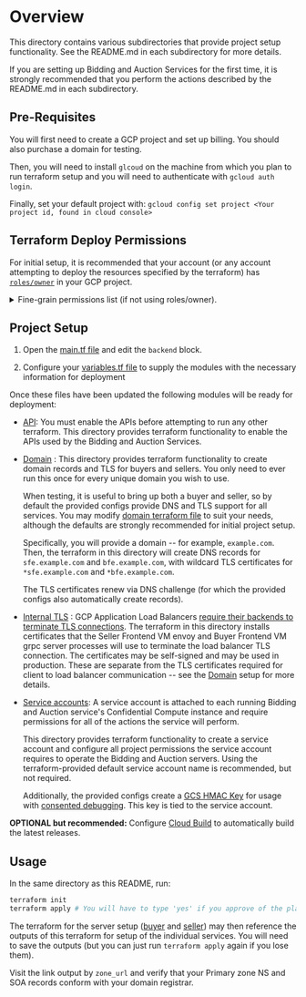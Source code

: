 # Overview

This directory contains various subdirectories that provide project setup functionality. See the
README.md in each subdirectory for more details.

If you are setting up Bidding and Auction Services for the first time, it is strongly recommended
that you perform the actions described by the README.md in each subdirectory.

## Pre-Requisites

You will first need to create a GCP project and set up billing. You should also purchase a domain
for testing.

Then, you will need to install `glcoud` on the machine from which you plan to run terraform setup
and you will need to authenticate with `gcloud auth login`.

Finally, set your default project with:
`gcloud config set project <Your project id, found in cloud console>`

## Terraform Deploy Permissions

For initial setup, it is recommended that your account (or any account attempting to deploy the
resources specified by the terraform) has
[`roles/owner`](https://cloud.google.com/iam/docs/roles-overview) in your GCP project.

<!-- markdownlint-disable -->
<details>
<summary>Fine-grain permissions list (if not using roles/owner).</summary>

```bash
appengine.applications.get
appengine.instances.enableDebug
artifactregistry.files.download
artifactregistry.files.list
artifactregistry.locations.list
artifactregistry.packages.delete
artifactregistry.packages.list
artifactregistry.projectsettings.get
artifactregistry.projectsettings.update
artifactregistry.repositories.create
artifactregistry.repositories.delete
artifactregistry.repositories.get
artifactregistry.repositories.list
artifactregistry.repositories.listEffectiveTags
artifactregistry.repositories.update
artifactregistry.repositories.uploadArtifacts
artifactregistry.tags.create
artifactregistry.tags.delete
artifactregistry.tags.list
artifactregistry.tags.update
artifactregistry.versions.delete
artifactregistry.versions.get
artifactregistry.versions.list
backupdr.backupPlanAssociations.list
backupdr.operations.list
billing.resourceCosts.get
cloudasset.assets.searchAllResources
cloudbuild.builds.editor
cloudnotifications.activities.list
cloudprivatecatalogproducer.products.create
commerceorggovernance.services.get
commerceorggovernance.services.list
commerceorggovernance.services.request
compute.acceleratorTypes.list
compute.addresses.list
compute.autoscalers.create
compute.autoscalers.delete
compute.autoscalers.get
compute.autoscalers.list
compute.backendServices.create
compute.backendServices.delete
compute.backendServices.get
compute.backendServices.list
compute.backendServices.use
compute.disks.create
compute.disks.get
compute.disks.list
compute.diskTypes.list
compute.firewalls.create
compute.firewalls.delete
compute.firewalls.get
compute.firewalls.list
compute.globalAddresses.create
compute.globalAddresses.delete
compute.globalAddresses.get
compute.globalAddresses.use
compute.globalForwardingRules.create
compute.globalForwardingRules.delete
compute.globalForwardingRules.get
compute.globalForwardingRules.setLabels
compute.globalOperations.get
compute.healthChecks.create
compute.healthChecks.delete
compute.healthChecks.get
compute.healthChecks.use
compute.healthChecks.useReadOnly
compute.instanceGroupManagers.create
compute.instanceGroupManagers.delete
compute.instanceGroupManagers.get
compute.instanceGroupManagers.list
compute.instanceGroupManagers.use
compute.instanceGroups.create
compute.instanceGroups.delete
compute.instanceGroups.list
compute.instanceGroups.use
compute.instances.addAccessConfig
compute.instances.attachDisk
compute.instances.create
compute.instances.delete
compute.instances.deleteAccessConfig
compute.instances.detachDisk
compute.instances.get
compute.instances.getSerialPortOutput
compute.instances.list
compute.instances.listEffectiveTags
compute.instances.listReferrers
compute.instances.osLogin
compute.instances.reset
compute.instances.resume
compute.instances.setDeletionProtection
compute.instances.setDiskAutoDelete
compute.instances.setLabels
compute.instances.setMachineResources
compute.instances.setMachineType
compute.instances.setMetadata
compute.instances.setMinCpuPlatform
compute.instances.setScheduling
compute.instances.setServiceAccount
compute.instances.setTags
compute.instances.start
compute.instances.stop
compute.instances.suspend
compute.instances.updateAccessConfig
compute.instances.updateDisplayDevice
compute.instances.updateNetworkInterface
compute.instances.updateShieldedInstanceConfig
compute.instanceTemplates.create
compute.instanceTemplates.delete
compute.instanceTemplates.get
compute.instanceTemplates.useReadOnly
compute.machineImages.create
compute.machineTypes.get
compute.machineTypes.list
compute.networks.create
compute.networks.delete
compute.networks.get
compute.networks.list
compute.networks.updatePolicy
compute.projects.get
compute.projects.setCommonInstanceMetadata
compute.regionOperations.get
compute.regions.list
compute.resourcePolicies.create
compute.resourcePolicies.list
compute.routers.create
compute.routers.delete
compute.routers.get
compute.routers.update
compute.sslCertificates.create
compute.sslCertificates.delete
compute.sslCertificates.get
compute.sslCertificates.list
compute.subnetworks.create
compute.subnetworks.delete
compute.subnetworks.get
compute.subnetworks.list
compute.subnetworks.use
compute.targetHttpsProxies.create
compute.targetHttpsProxies.delete
compute.targetHttpsProxies.get
compute.targetHttpsProxies.list
compute.targetHttpsProxies.use
compute.targetPools.list
compute.targetSslProxies.list
compute.targetTcpProxies.create
compute.targetTcpProxies.delete
compute.targetTcpProxies.get
compute.targetTcpProxies.use
compute.urlMaps.create
compute.urlMaps.delete
compute.urlMaps.get
compute.urlMaps.use
compute.zones.list
consumerprocurement.entitlements.list
container.clusters.list
container.deployments.create
containeranalysis.occurrences.list
dns.changes.create
dns.changes.get
dns.resourceRecordSets.create
dns.resourceRecordSets.delete
dns.resourceRecordSets.list
errorreporting.groups.list
iam.serviceAccounts.actAs
iam.serviceAccounts.list
iap.tunnelInstances.accessViaIAP
logging.buckets.list
logging.buckets.update
logging.logEntries.download
logging.logEntries.list
logging.logServiceIndexes.list
logging.logServices.list
logging.privateLogEntries.list
logging.queries.deleteShared
logging.queries.listShared
logging.queries.share
logging.queries.updateShared
logging.queries.usePrivate
logging.settings.get
logging.views.list
monitoring.alertPolicies.create
monitoring.alertPolicies.list
monitoring.alertPolicies.update
monitoring.dashboards.create
monitoring.dashboards.delete
monitoring.dashboards.get
monitoring.dashboards.list
monitoring.dashboards.update
monitoring.groups.list
monitoring.metricDescriptors.get
monitoring.metricDescriptors.list
monitoring.monitoredResourceDescriptors.list
monitoring.timeSeries.list
monitoring.uptimeCheckConfigs.create
monitoring.uptimeCheckConfigs.list
networkservices.grpcRoutes.create
networkservices.grpcRoutes.delete
networkservices.grpcRoutes.get
networkservices.meshes.create
networkservices.meshes.delete
networkservices.meshes.get
networkservices.meshes.use
networkservices.operations.get
observability.scopes.get
opsconfigmonitoring.resourceMetadata.list
orgpolicy.policy.get
osconfig.inventories.get
osconfig.osPolicyAssignments.create
osconfig.osPolicyAssignments.get
osconfig.vulnerabilityReports.get
pubsub.subscriptions.consume
pubsub.subscriptions.delete
pubsub.subscriptions.get
pubsub.subscriptions.getIamPolicy
pubsub.subscriptions.list
pubsub.subscriptions.setIamPolicy
pubsub.subscriptions.update
recommender.computeInstanceGroupManagerMachineTypeRecommendations.list
recommender.computeInstanceIdleResourceRecommendations.list
recommender.computeInstanceMachineTypeRecommendations.list
recommender.iamPolicyInsights.list
recommender.iamPolicyRecommendations.list
resourcemanager.projects.get
resourcemanager.projects.getIamPolicy
resourcemanager.projects.setIamPolicy
resourcemanager.projects.update
run.services.create
secretmanager.secrets.create
secretmanager.secrets.delete
secretmanager.secrets.get
secretmanager.versions.access
secretmanager.versions.add
secretmanager.versions.destroy
secretmanager.versions.enable
secretmanager.versions.get
securitycenter.userinterfacemetadata.get
serviceusage.services.disable
serviceusage.services.enable
serviceusage.services.get
serviceusage.services.list
stackdriver.projects.get
stackdriver.resourceMetadata.list
storage.buckets.create
storage.buckets.getObjectInsights
storage.buckets.list
storage.buckets.listEffectiveTags
storageinsights.reportConfigs.create
storagetransfer.jobs.create
```

</details>
<!-- markdownlint-restore -->

## Project Setup

1. Open the [main.tf file](./main.tf) and edit the `backend` block.

2. Configure your [variables.tf file](./variables.tf) to supply the modules with the necessary
   information for deployment

Once these files have been updated the following modules will be ready for deployment:

-   [API](./api/main.tf): You must enable the APIs before attempting to run any other terraform.
    This directory provides terraform functionality to enable the APIs used by the Bidding and
    Auction Services.

-   [Domain](./domain/main.tf) : This directory provides terraform functionality to create domain
    records and TLS for buyers and sellers. You only need to ever run this once for every unique
    domain you wish to use.

    When testing, it is useful to bring up both a buyer and seller, so by default the provided
    configs provide DNS and TLS support for all services. You may modify
    [domain terraform file](./domain/main.tf) to suit your needs, although the defaults are strongly
    recommended for initial project setup.

    Specifically, you will provide a domain -- for example, `example.com`. Then, the terraform in
    this directory will create DNS records for `sfe.example.com` and `bfe.example.com`, with
    wildcard TLS certificates for `*sfe.example.com` and `*bfe.example.com`.

    The TLS certificates renew via DNS challenge (for which the provided configs also automatically
    create records).

-   [Internal TLS](./internal_tls/main.tf) : GCP Application Load Balancers
    [require their backends to terminate TLS connections](https://cloud.google.com/load-balancing/docs/ssl-certificates/encryption-to-the-backends).
    The terraform in this directory installs certificates that the Seller Frontend VM envoy and
    Buyer Frontend VM grpc server processes will use to terminate the load balancer TLS connection.
    The certificates may be self-signed and may be used in production. These are separate from the
    TLS certificates required for client to load balancer communication -- see the
    [Domain](./domain/main.tf) setup for more details.

-   [Service accounts](./service_account/main.tf): A service account is attached to each running
    Bidding and Auction service's Confidential Compute instance and require permissions for all of
    the actions the service will perform.

    This directory provides terraform functionality to create a service account and configure all
    project permissions the service account requires to operate the Bidding and Auction servers.
    Using the terraform-provided default service account name is recommended, but not required.

    Additionally, the provided configs create a
    [GCS HMAC Key](https://github.com/privacysandbox/bidding-auction-servers/blob/722e1542c262dddc3aaf41be7b6c159a38cefd0a/production/deploy/gcp/terraform/modules/secrets/secrets.tf#L49)
    for usage with
    [consented debugging](https://github.com/privacysandbox/protected-auction-services-docs/blob/main/debugging_protected_audience_api_services.md#adtech-consented-debugging).
    This key is tied to the service account.

**OPTIONAL but recommended:** Configure
[Cloud Build](../../../../../../packaging/gcp/cloud_build/README.md) to automatically build the
latest releases.

## Usage

In the same directory as this README, run:

```bash
terraform init
terraform apply # You will have to type 'yes' if you approve of the plan.
```

The terraform for the server setup ([buyer](../buyer/buyer.tf) and [seller](../seller/seller.tf))
may then reference the outputs of this terraform for setup of the individual services. You will need
to save the outputs (but you can just run `terraform apply` again if you lose them).

Visit the link output by `zone_url` and verify that your Primary zone NS and SOA records conform
with your domain registrar.
